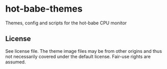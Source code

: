 # hot-babe-themes
Themes, config and scripts for the hot-babe CPU monitor

## License
See license file. The theme image files may be from other origins and thus not necessarily covered under the default license. Fair-use rights are assumed.
